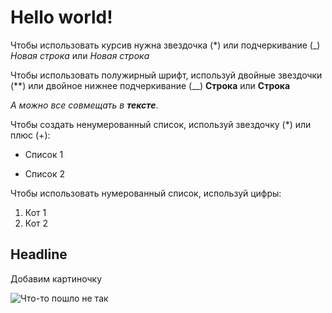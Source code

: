 # Hello world!

Чтобы использовать курсив нужна звездочка (*) или подчеркивание (_) *Новая строка* или _Новая строка_


Чтобы использовать полужирный шрифт, используй двойные звездочки (**) или двойное нижнее подчеркивание (__) **Строка** или __Строка__

*А можно все совмещать в __тексте__*. 

Чтобы создать ненумерованный список, используй звездочку (*) или плюс (+):

* Список 1
+ Список 2

Чтобы использовать нумерованный список, используй цифры:

1. Кот 1
2. Кот 2

## Headline 

Добавим картиночку

![Что-то пошло не так](Persic.jpg "Это Персик!")